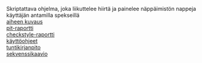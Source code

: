 Skriptattava ohjelma, joka liikuttelee hiirtä ja painelee näppäimistön nappeja käyttäjän antamilla spekseillä<br>
[aiheen kuvaus](dokumentaatio/aiheenKuvausJaRakenne.md)<br>
[pit-raportti](dokumentaatio/pit-raportti/index.html)<br>
[checkstyle-raportti](dokumentaatio/checkstyle-raportti/checkstyle.html)<br>
[käyttöohjeet](dokumentaatio/käyttöohjeet.md)<br>
[tuntikirjanpito](dokumentaatio/tuntikirjanpito.md)<br>
[sekvenssikaavio](dokumentaatio/sekvenssikaavio.png)
